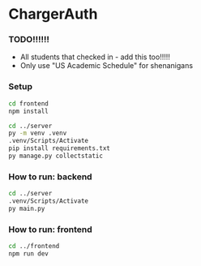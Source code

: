 # ChargerAuth

### TODO!!!!!!
- All students that checked in - add this too!!!!!
- Only use "US Academic Schedule" for shenanigans

### Setup
```bash
cd frontend
npm install

cd ../server
py -m venv .venv 
.venv/Scripts/Activate
pip install requirements.txt
py manage.py collectstatic
```

### How to run: backend
```bash
cd ../server
.venv/Scripts/Activate
py main.py
```

### How to run: frontend
```bash
cd ../frontend
npm run dev
```